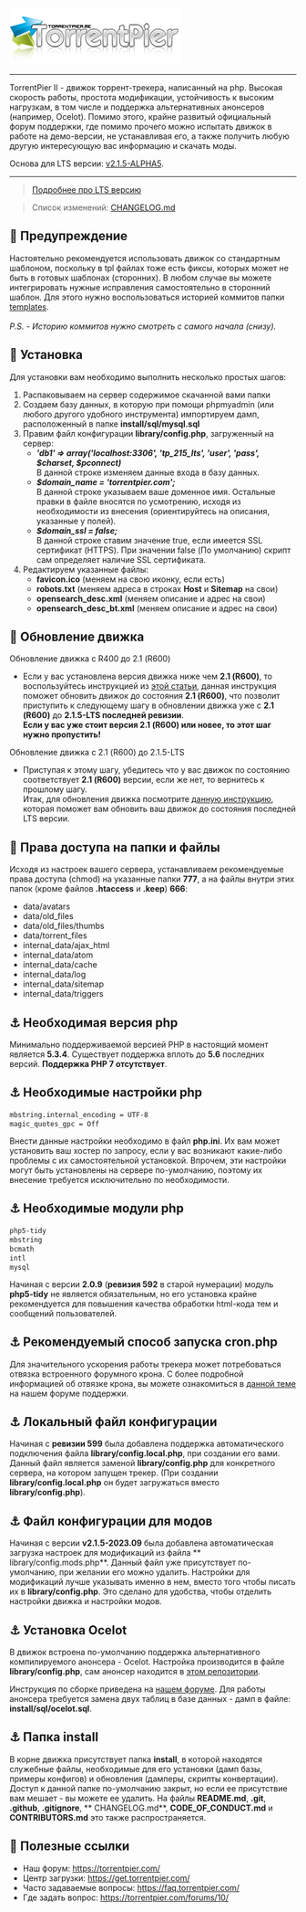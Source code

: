 ![Logo](styles/images/logo/logo.png)

<hr>

TorrentPier II - движок торрент-трекера, написанный на php. Высокая скорость работы, простота модификации, устойчивость
к высоким нагрузкам, в том числе и поддержка альтернативных анонсеров (например, Ocelot). Помимо этого, крайне развитый
официальный форум поддержки, где помимо прочего можно испытать движок в работе на демо-версии, не устанавливая его, а
также получить любую другую интересующую вас информацию и скачать моды.

Основа для LTS версии: [v2.1.5-ALPHA5](https://github.com/torrentpier/torrentpier/releases/tag/v2.1.5).

<hr>

> [Подробнее про LTS версию](https://torrentpier.com/threads/predstavlenie-torrentpier-lts.42114/)

> Список изменений: [CHANGELOG.md](https://github.com/torrentpier/torrentpier-lts/blob/main/CHANGELOG.md)

## 🚧️ Предупреждение

Настоятельно рекомендуется использовать движок со стандартным шаблоном, поскольку в tpl файлах тоже есть фиксы, которых
может не быть в готовых шаблонах (сторонних). В любом случае вы можете интегрировать нужные исправления самостоятельно в
сторонний шаблон. Для этого нужно воспользоваться историей коммитов
папки [templates](https://github.com/torrentpier/torrentpier-lts/commits/main/styles/templates).
<br><br><i>P.S. - Историю коммитов нужно смотреть с самого начала (снизу).</i>

## 💾 Установка

Для установки вам необходимо выполнить несколько простых шагов:

1. Распаковываем на сервер содержимое скачанной вами папки
2. Создаем базу данных, в которую при помощи phpmyadmin (или любого другого удобного инструмента) импортируем дамп,
   расположенный в папке **install/sql/mysql.sql**
3. Правим файл конфигурации **library/config.php**, загруженный на сервер:
	* ***'db1' => array('localhost:3306', 'tp_215_lts', 'user', 'pass', $charset, $pconnect)***
	  <br>В данной строке изменяем данные входа в базу данных.
	* ***$domain_name = 'torrentpier.com';***
	  <br>В данной строке указываем ваше доменное имя. Остальные правки в файле вносятся по усмотрению, исходя из
	  необходимости из внесения (ориентируйтесь на описания, указанные у полей).
	* ***$domain_ssl = false;***
	  <br>В данной строке ставим значение true, если имеется SSL сертификат (HTTPS). При значении false (По умолчанию)
	  скрипт сам определяет наличие SSL сертификата.
4. Редактируем указанные файлы:
	+ **favicon.ico** (меняем на свою иконку, если есть)
	+ **robots.txt** (меняем адреса в строках **Host** и **Sitemap** на свои)
	+ **opensearch_desc.xml** (меняем описание и адрес на свои)
	+ **opensearch_desc_bt.xml** (меняем описание и адрес на свои)

## 💽️ Обновление движка

Обновление движка с R400 до 2.1 (R600)

* Если у вас установлена версия движка ниже чем **2.1 (R600)**, то воспользуйтесь инструкцией
  из [этой статьи](https://torrentpier.com/threads/obnovlenie-dvizhka-do-versii-2-1-r600.26147/), данная инструкция
  поможет обновить движок до состояния **2.1 (R600)**, что позволит приступить к следующему шагу в обновлении движка уже
  с **2.1 (R600)** до **2.1.5-LTS последней ревизии**. <br>**Если у вас уже стоит версия 2.1 (R600) или новее, то этот
  шаг нужно пропустить!**

Обновление движка с 2.1 (R600) до 2.1.5-LTS

* Приступая к этому шагу, убедитесь что у вас движок по состоянию соответствует **2.1 (R600)** версии, если же нет, то
  вернитесь к прошлому шагу. <br>Итак, для обновления движка
  посмотрите [данную инструкцию](https://torrentpier.com/threads/obnovlenie-dvizhka-do-versii-2-1-5-lts.42187/), которая
  поможет вам обновить ваш движок до состояния последней LTS версии.

## 🔑 Права доступа на папки и файлы

Исходя из настроек вашего сервера, устанавливаем рекомендуемые права доступа (chmod) на указанные папки **777**, а на
файлы внутри этих папок (кроме файлов **.htaccess** и **.keep**) **666**:

- data/avatars
- data/old_files
- data/old_files/thumbs
- data/torrent_files
- internal_data/ajax_html
- internal_data/atom
- internal_data/cache
- internal_data/log
- internal_data/sitemap
- internal_data/triggers

## ⚓️ Необходимая версия php

Минимально поддерживаемой версией PHP в настоящий момент является **5.3.4**. Существует поддержка вплоть до **5.6**
последних версий. **Поддержка PHP 7 отсутствует**.

## ⚓️ Необходимые настройки php

	mbstring.internal_encoding = UTF-8
	magic_quotes_gpc = Off

Внести данные настройки необходимо в файл **php.ini**. Их вам может установить ваш хостер по запросу, если у вас
возникают какие-либо проблемы с их самостоятельной установкой. Впрочем, эти настройки могут быть установлены на сервере
по-умолчанию, поэтому их внесение требуется исключительно по необходимости.

## ⚓️ Необходимые модули php

	php5-tidy
	mbstring
	bcmath
	intl
	mysql

Начиная с версии **2.0.9** (**ревизия 592** в старой нумерации) модуль **php5-tidy** не является обязательным, но его
установка крайне рекомендуется для повышения качества обработки html-кода тем и сообщений пользователей.

## ⚓️ Рекомендуемый способ запуска cron.php

Для значительного ускорения работы трекера может потребоваться отвязка встроенного форумного крона. С более подробной
информацией об отвязке крона, вы можете ознакомиться в [данной теме](https://torrentpier.com/threads/52/) на нашем
форуме поддержки.

## ⚓️ Локальный файл конфигурации

Начиная с **ревизии 599** была добавлена поддержка автоматического подключения файла **library/config.local.php**, при
создании его вами. Данный файл является заменой **library/config.php** для конкретного сервера, на котором запущен
трекер. (При создании **library/config.local.php** он будет загружаться вместо **library/config.php**).

## ⚓️ Файл конфигурации для модов

Начиная с версии **v2.1.5-2023.09** была добавлена автоматическая загрузка настроек для модификаций из файла **
library/config.mods.php**. Данный файл уже присутствует по-умолчанию, при желании его можно удалить. Настройки для
модификаций лучше указывать именно в нем, вместо того чтобы писать их в **library/config.php**. Это сделано для
удобства, чтобы отделить настройки движка и настройки модов.

## ⚓️ Установка Ocelot

В движок встроена по-умолчанию поддержка альтернативного компилируемого анонсера - Ocelot. Настройка производится в
файле **library/config.php**, сам анонсер находится в [этом репозитории](https://github.com/torrentpier/ocelot).

Инструкция по сборке приведена на [нашем форуме](https://torrentpier.com/threads/sborka-ocelot-pod-debian-7-1.26078/).
Для работы анонсера требуется замена двух таблиц в базе данных - дамп в файле: **install/sql/ocelot.sql**.

## ⚓️ Папка install

В корне движка присутствует папка **install**, в которой находятся служебные файлы, необходимые для его установки (дамп
базы, примеры конфигов) и обновления (дамперы, скрипты конвертации). Доступ к данной папке по-умолчанию закрыт, но если
ее присутствие вам мешает - вы можете ее удалить. На файлы **README.md**, **.git**, **.github**, **.gitignore**, **
CHANGELOG.md**, **CODE_OF_CONDUCT.md** и **CONTRIBUTORS.md** это также распространяется.

## 📌 Полезные ссылки

+ Наш форум: https://torrentpier.com/
+ Центр загрузки: https://get.torrentpier.com/
+ Часто задаваемые вопросы: https://faq.torrentpier.com/
+ Где задать вопрос: https://torrentpier.com/forums/10/
